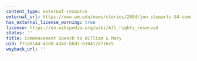 ```yaml
---
content_type: external-resource
external_url: https://www.wm.edu/news/stories/2004/jon-stewarts-84-commencement-address.php
has_external_license_warning: true
license: https://en.wikipedia.org/wiki/All_rights_reserved
status: ''
title: Commencement Speech to William & Mary
uid: f71a8144-41d8-434d-bbd1-638412d716c5
wayback_url: ''
---
```

